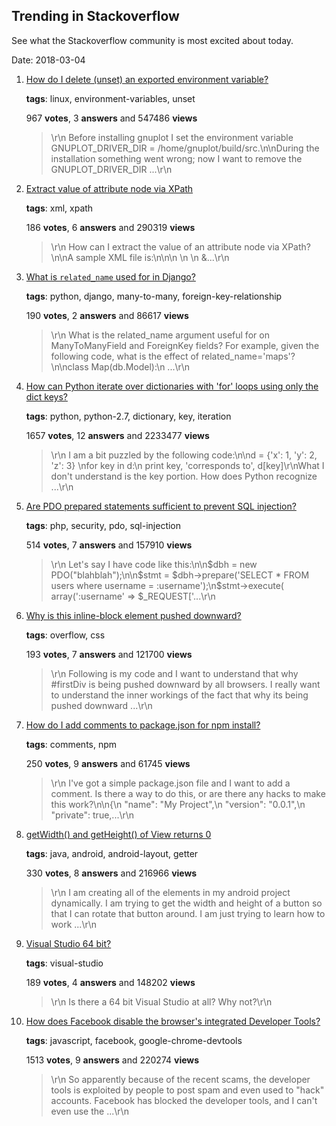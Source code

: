 ## Trending in Stackoverflow

See what the Stackoverflow community is most excited about today.

Date: 2018-03-04


1. [How do I delete (unset) an exported environment variable?](https://stackoverflow.com/questions/6877727/how-do-i-delete-unset-an-exported-environment-variable)

    **tags**: linux, environment-variables, unset
            
    967 **votes**, 3 **answers** and 547486 **views**

    > \r\n            Before installing gnuplot I set the environment variable GNUPLOT_DRIVER_DIR = /home/gnuplot/build/src.\n\nDuring the installation something went wrong; now I want to remove the GNUPLOT_DRIVER_DIR ...\r\n        

    
2. [Extract value of attribute node via XPath](https://stackoverflow.com/questions/4835891/extract-value-of-attribute-node-via-xpath)

    **tags**: xml, xpath
            
    186 **votes**, 6 **answers** and 290319 **views**

    > \r\n            How can I extract the value of an attribute node via XPath?\n\nA sample XML file is:\n\n<parents name='Parents'>\n  <Parent id='1' name='Parent_1'>\n    <Children name='Children'>\n      &...\r\n        

    
3. [What is `related_name` used for in Django?](https://stackoverflow.com/questions/2642613/what-is-related-name-used-for-in-django)

    **tags**: python, django, many-to-many, foreign-key-relationship
            
    190 **votes**, 2 **answers** and 86617 **views**

    > \r\n            What is the related_name argument useful for on ManyToManyField and ForeignKey fields? For example, given the following code, what is the effect of related_name='maps'?\n\nclass Map(db.Model):\n    ...\r\n        

    
4. [How can Python iterate over dictionaries with 'for' loops using only the dict keys?](https://stackoverflow.com/questions/3294889/how-can-python-iterate-over-dictionaries-with-for-loops-using-only-the-dict-ke)

    **tags**: python, python-2.7, dictionary, key, iteration
            
    1657 **votes**, 12 **answers** and 2233477 **views**

    > \r\n            I am a bit puzzled by the following code:\n\nd = {'x': 1, 'y': 2, 'z': 3} \nfor key in d:\n    print key, 'corresponds to', d[key]\r\nWhat I don't understand is the key portion. How does Python recognize ...\r\n        

    
5. [Are PDO prepared statements sufficient to prevent SQL injection?](https://stackoverflow.com/questions/134099/are-pdo-prepared-statements-sufficient-to-prevent-sql-injection)

    **tags**: php, security, pdo, sql-injection
            
    514 **votes**, 7 **answers** and 157910 **views**

    > \r\n            Let's say I have code like this:\n\n$dbh = new PDO("blahblah");\n\n$stmt = $dbh->prepare('SELECT * FROM users where username = :username');\n$stmt->execute( array(':username' => $_REQUEST['...\r\n        

    
6. [Why is this inline-block element pushed downward?](https://stackoverflow.com/questions/9273016/why-is-this-inline-block-element-pushed-downward)

    **tags**: overflow, css
            
    193 **votes**, 7 **answers** and 121700 **views**

    > \r\n            Following is my code and I want to understand that why #firstDiv is being pushed downward by all browsers. I really want to understand the inner workings of the fact that why its being pushed downward ...\r\n        

    
7. [How do I add comments to package.json for npm install?](https://stackoverflow.com/questions/14221579/how-do-i-add-comments-to-package-json-for-npm-install)

    **tags**: comments, npm
            
    250 **votes**, 9 **answers** and 61745 **views**

    > \r\n            I've got a simple package.json file and I want to add a comment. Is there a way to do this, or are there any hacks to make this work?\n\n{\n  "name": "My Project",\n  "version": "0.0.1",\n  "private": true,...\r\n        

    
8. [getWidth() and getHeight() of View returns 0](https://stackoverflow.com/questions/3591784/getwidth-and-getheight-of-view-returns-0)

    **tags**: java, android, android-layout, getter
            
    330 **votes**, 8 **answers** and 216966 **views**

    > \r\n            I am creating all of the elements in my android project dynamically. I am trying to get the width and height of a button so that I can rotate that button around. I am just trying to learn how to work ...\r\n        

    
9. [Visual Studio 64 bit?](https://stackoverflow.com/questions/2516436/visual-studio-64-bit)

    **tags**: visual-studio
            
    189 **votes**, 4 **answers** and 148202 **views**

    > \r\n            Is there a 64 bit Visual Studio at all? Why not?\r\n        

    
10. [How does Facebook disable the browser's integrated Developer Tools?](https://stackoverflow.com/questions/21692646/how-does-facebook-disable-the-browsers-integrated-developer-tools)

    **tags**: javascript, facebook, google-chrome-devtools
            
    1513 **votes**, 9 **answers** and 220274 **views**

    > \r\n            So apparently because of the recent scams, the developer tools is exploited by people to post spam and even used to "hack" accounts. Facebook has blocked the developer tools, and I can't even use the ...\r\n        

    